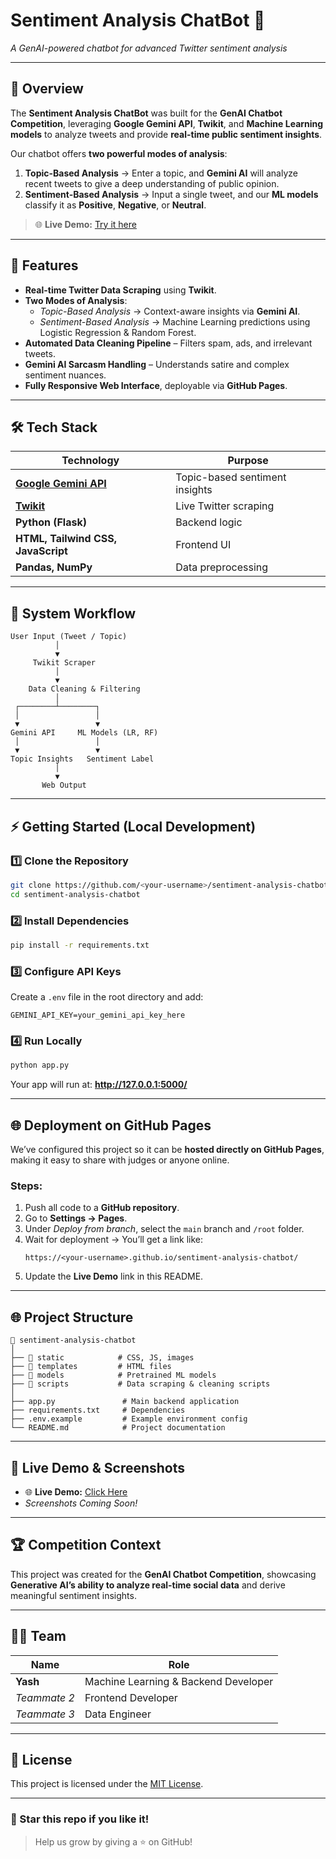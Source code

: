 
# Sentiment Analysis ChatBot 🤖
*A GenAI-powered chatbot for advanced Twitter sentiment analysis*

---

## 🚀 Overview
The **Sentiment Analysis ChatBot** was built for the **GenAI Chatbot Competition**, leveraging **Google Gemini API**, **Twikit**, and **Machine Learning models** to analyze tweets and provide **real-time public sentiment insights**.

Our chatbot offers **two powerful modes of analysis**:  
1. **Topic-Based Analysis** → Enter a topic, and **Gemini AI** will analyze recent tweets to give a deep understanding of public opinion.  
2. **Sentiment-Based Analysis** → Input a single tweet, and our **ML models** classify it as **Positive**, **Negative**, or **Neutral**.

> 🌐 **Live Demo:** [Try it here](https://Fire-pixel19.github.io/sentiment-analysis-chatbot/)

---

## 🌟 Features
- **Real-time Twitter Data Scraping** using **Twikit**.
- **Two Modes of Analysis**:
  - *Topic-Based Analysis* → Context-aware insights via **Gemini AI**.
  - *Sentiment-Based Analysis* → Machine Learning predictions using Logistic Regression & Random Forest.
- **Automated Data Cleaning Pipeline** – Filters spam, ads, and irrelevant tweets.
- **Gemini AI Sarcasm Handling** – Understands satire and complex sentiment nuances.
- **Fully Responsive Web Interface**, deployable via **GitHub Pages**.

---

## 🛠️ Tech Stack
| Technology | Purpose |
|------------|---------|
| **[Google Gemini API](https://ai.google.dev/)** | Topic-based sentiment insights |
| **[Twikit](https://github.com/dmytrostriletskyi/twikit)** | Live Twitter scraping |
| **Python (Flask)** | Backend logic |
| **HTML, Tailwind CSS, JavaScript** | Frontend UI |
| **Pandas, NumPy** | Data preprocessing |

---

## 🔧 System Workflow
```
User Input (Tweet / Topic)
          │
          ▼
     Twikit Scraper
          │
          ▼
    Data Cleaning & Filtering
          │
 ┌────────┴────────┐
 │                 │
 ▼                 ▼
Gemini API     ML Models (LR, RF)
 │                 │
 ▼                 ▼
Topic Insights   Sentiment Label
          │
          ▼
       Web Output
```

---

## ⚡ Getting Started (Local Development)

### **1️⃣ Clone the Repository**
```bash
git clone https://github.com/<your-username>/sentiment-analysis-chatbot.git
cd sentiment-analysis-chatbot
```

### **2️⃣ Install Dependencies**
```bash
pip install -r requirements.txt
```

### **3️⃣ Configure API Keys**
Create a `.env` file in the root directory and add:
```
GEMINI_API_KEY=your_gemini_api_key_here
```

### **4️⃣ Run Locally**
```bash
python app.py
```
Your app will run at: **http://127.0.0.1:5000/**

---

## 🌐 Deployment on GitHub Pages
We’ve configured this project so it can be **hosted directly on GitHub Pages**, making it easy to share with judges or anyone online.

### **Steps:**
1. Push all code to a **GitHub repository**.
2. Go to **Settings → Pages**.
3. Under *Deploy from branch*, select the `main` branch and `/root` folder.
4. Wait for deployment → You’ll get a link like:  
   ```
   https://<your-username>.github.io/sentiment-analysis-chatbot/
   ```
5. Update the **Live Demo** link in this README.

---

## 🌐 Project Structure
```
📂 sentiment-analysis-chatbot
│
├── 📂 static            # CSS, JS, images
├── 📂 templates         # HTML files
├── 📂 models            # Pretrained ML models
├── 📂 scripts           # Data scraping & cleaning scripts
│
├── app.py               # Main backend application
├── requirements.txt     # Dependencies
├── .env.example         # Example environment config
└── README.md            # Project documentation
```

---

## 🎥 Live Demo & Screenshots
- 🌐 **Live Demo:** [Click Here](https://Fire-pixel19.github.io/sentiment-analysis-chatbot/)
- *Screenshots Coming Soon!*

---

## 🏆 Competition Context
This project was created for the **GenAI Chatbot Competition**, showcasing **Generative AI’s ability to analyze real-time social data** and derive meaningful sentiment insights.

---

## 👨‍💻 Team
| Name | Role |
|------|------|
| **Yash** | Machine Learning & Backend Developer |
| *Teammate 2* | Frontend Developer |
| *Teammate 3* | Data Engineer |

---

## 📜 License
This project is licensed under the [MIT License](LICENSE).

---

### 🌟 Star this repo if you like it!
> Help us grow by giving a ⭐ on GitHub!
